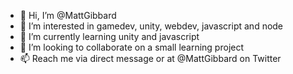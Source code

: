- 👋 Hi, I’m @MattGibbard
- 👀 I’m interested in gamedev, unity, webdev, javascript and node
- 🌱 I’m currently learning unity and javascript
- 💞️ I’m looking to collaborate on a small learning project
- 📫 Reach me via direct message or at @MattGibbard on Twitter

<!---
MattGibbard/MattGibbard is a ✨ special ✨ repository because its `README.md` (this file) appears on your GitHub profile.
You can click the Preview link to take a look at your changes.
--->
